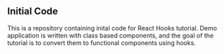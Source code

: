 ## Initial Code

This is a repository containing inital code for React Hooks tutorial. Demo application is written with class based components, and the goal of the tutorial is to convert them to functional components using hooks.

